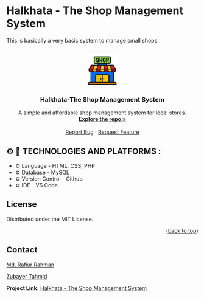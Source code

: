 # Halkhata - The Shop Management System
This is basically a very basic system to manage small shops.

<!-- PROJECT LOGO -->
<br />
<div align="center">
  <a href="https://github.com/rr-uchchash360/Halkhata-The-Shop-Management-System">
    <img src="icons/shop.png" alt="Logo" width="80" height="80">
  </a>

<h3 align="center">Halkhata-The Shop Management System</h3>

  <p align="center">
    A simple and affordable shop management system for local stores.
    <br />
    <a href="https://github.com/rr-uchchash360/Halkhata-The-Shop-Management-System"><strong>Explore the repo »</strong></a>
    <br />
    <br />
    <a href="https://github.com/rr-uchchash360/Halkhata-The-Shop-Management-System/tree/main/reports">Report Bug</a>
    ·
    <a href="https://github.com/rr-uchchash360/Halkhata-The-Shop-Management-System/tree/main/requests">Request Feature</a>
  </p>
</div>


## :gear: :wrench: TECHNOLOGIES AND PLATFORMS :
* :gear:  Language        -  HTML, CSS, PHP
* :gear:  Database        - MySQL
* :gear:  Version Control - Github
* :gear:  IDE             - VS Code


<!-- LICENSE -->
## License

Distributed under the MIT License.

<p align="right">(<a href="#readme-top">back to top</a>)</p>



<!-- CONTACT -->
## Contact

[Md. Rafiur Rahman](https://github.com/rr-uchchash360)

[Zubayer Tahmid](https://github.com/zubayertahmid)

**Project Link:** [Halkhata - The Shop Management System](https://github.com/rr-uchchash360/Halkhata-The-Shop-Management-System)
